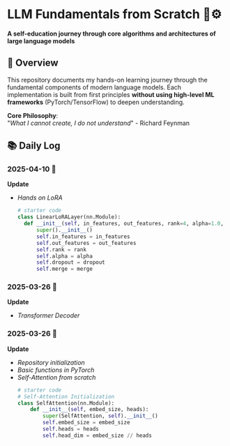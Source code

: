 # LLM Fundamentals from Scratch 🧠⚙️

**A self-education journey through core algorithms and architectures of large language models**

## 📖 Overview
This repository documents my hands-on learning journey through the fundamental components of modern language models. Each implementation is built from first principles **without using high-level ML frameworks** (PyTorch/TensorFlow) to deepen understanding.

**Core Philosophy**:  
"*What I cannot create, I do not understand*" - Richard Feynman

## 📚 Daily Log

### 2025-04-10 🚀
**Update** 
- *Hands on LoRA*
  ```python
  # starter code
  class LinearLoRALayer(nn.Module):
    def __init__(self, in_features, out_features, rank=4, alpha=1.0, dropout=0.0, merge=False):
        super().__init__()
        self.in_features = in_features
        self.out_features = out_features
        self.rank = rank
        self.alpha = alpha
        self.dropout = dropout
        self.merge = merge

### 2025-03-26 🚀
**Update** 
- *Transformer Decoder*

### 2025-03-26 🚀
**Update** 
- *Repository initialization*
- *Basic functions in PyTorch*
- *Self-Attention from scratch*
  ```python
  # starter code
  # Self-Attention Initialization
  class SelfAttention(nn.Module):
      def __init__(self, embed_size, heads):
          super(SelfAttention, self).__init__()
          self.embed_size = embed_size
          self.heads = heads
          self.head_dim = embed_size // heads
